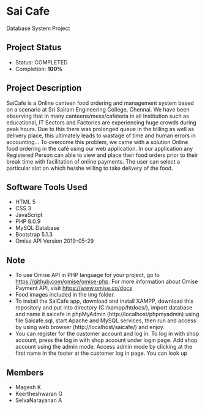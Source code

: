 # Sai Cafe
Database System Project

## Project Status
- Status: COMPLETED
- Completion: **100%**

## Project Description
SaiCafe is a Online canteen food ordering and management system based on a scenario at Sri Sairam Engineering College, Chennai. We have been observing that in many canteens/mess/cafeteria in all Institution such as educational, IT Sectors and Factories are experiencing huge crowds during peak hours. Due to this there was prolonged queue in the billing as well as delivery place, this ultimately leads to wastage of time and human errors in accounting... To overcome this problem, we came with a solution Online food ordering in the café using our web application. In our application any Registered Person can able to view and place their food orders prior to their break time with facilitation of online payments. The user can select a particular slot on which he/she willing to take delivery of the food.

## Software Tools Used
- HTML 5
- CSS 3
- JavaScript
- PHP 8.0.9
- MySQL Database
- Bootstrap 5.1.3
- Omise API Version 2019-05-29

## Note
- To use Omise API in PHP language for your project, go to https://github.com/omise/omise-php. For more information about Omise Payment API, visit https://www.omise.co/docs
- Food images included in the img folder.
- To install the SaiCafe app, download and install XAMPP, download this repository and put into directory (C:/xampp/htdocs/), import database and name it saicafe in phpMyAdmin (http://localhost/phpmyadmin) using file Saicafe.sql, start Apache and MySQL services, then run and access by using web browser (http://localhost/saicafe/) and enjoy.
- You can register for the customer account and log in. To log in with shop account, press the log in with shop account under login page. Add shop account using the admin mode. Access admin mode by clicking at the first name in the footer at the customer log in page. You can look up 

## Members
- Magesh K
- Keertheshwaran G
- SelvaNarayanan A
